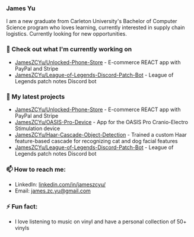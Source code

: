 ### James Yu

I am a new graduate from Carleton University's Bachelor of Computer Science program who loves learning, currently interested in supply chain logistics. Currently looking for new opportunities.

### 👷 Check out what I'm currently working on

- [JamesZCYu/Unlocked-Phone-Store](https://github.com/JamesZCYu/Unlocked-Phone-Store) - E-commerce REACT app with PayPal and Stripe 
- [JamesZCYu/League-of-Legends-Discord-Patch-Bot](https://github.com/JamesZCYu/League-of-Legends-Discord-Patch-Bot) - League of Legends patch notes Discord bot

### 🌱 My latest projects

- [JamesZCYu/Unlocked-Phone-Store](https://github.com/JamesZCYu/Unlocked-Phone-Store) - E-commerce REACT app with PayPal and Stripe 
- [JamesZCYu/OASIS-Pro-Device](https://github.com/JamesZCYu/OASIS-Pro-Device) - App for the OASIS Pro Cranio-Electro Stimulation device
- [JamesZCYu/Haar-Cascade-Object-Detection](https://github.com/JamesZCYu/Haar-Cascade-Object-Detection) - Trained a custom Haar feature-based cascade for recognizing cat and dog facial features
- [JamesZCYu/League-of-Legends-Discord-Patch-Bot](https://github.com/JamesZCYu/League-of-Legends-Discord-Patch-Bot) - League of Legends patch notes Discord bot

### 📫 How to reach me:

- LinkedIn: [linkedin.com/in/jameszcyu/](https://www.linkedin.com/in/jameszcyu/)
- Email: [james.zc.yu@gmail.com](mailto:james.zc.yu@gmail.com)

### ⚡ Fun fact:

- I love listening to music on vinyl and have a personal collection of 50+ vinyls 

<!--
**JamesZCYu/JamesZCYu** is a ✨ _special_ ✨ repository because its `README.md` (this file) appears on your GitHub profile.

Here are some ideas to get you started:

- 🔭 I’m currently working on ...
- 🌱 I’m currently learning ...
- 👯 I’m looking to collaborate on ...
- 🤔 I’m looking for help with ...
- 💬 Ask me about ...
- 📫 How to reach me: ...
- 😄 Pronouns: ...
- ⚡ Fun fact: ...
-->
